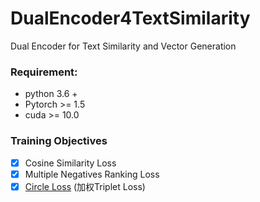 # DualEncoder4TextSimilarity
Dual Encoder for Text Similarity and Vector Generation 

### Requirement:
+ python 3.6 +
+ Pytorch >= 1.5
+ cuda >= 10.0

### Training Objectives
- [x] Cosine Similarity Loss
- [x] Multiple Negatives Ranking Loss
- [x] [Circle Loss](https://arxiv.org/pdf/2002.10857v2.pdf) (加权Triplet Loss)

